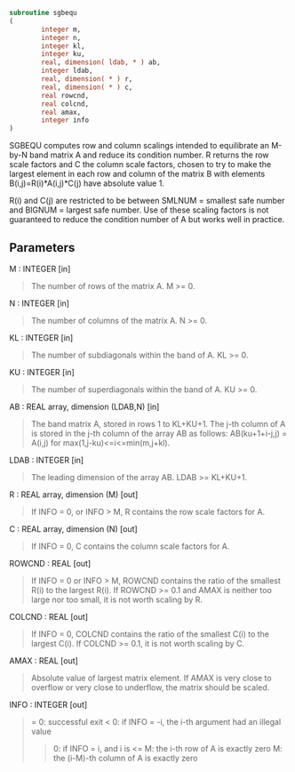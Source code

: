```fortran
subroutine sgbequ
(
        integer m,
        integer n,
        integer kl,
        integer ku,
        real, dimension( ldab, * ) ab,
        integer ldab,
        real, dimension( * ) r,
        real, dimension( * ) c,
        real rowcnd,
        real colcnd,
        real amax,
        integer info
)
```

SGBEQU computes row and column scalings intended to equilibrate an
M-by-N band matrix A and reduce its condition number.  R returns the
row scale factors and C the column scale factors, chosen to try to
make the largest element in each row and column of the matrix B with
elements B(i,j)=R(i)*A(i,j)*C(j) have absolute value 1.

R(i) and C(j) are restricted to be between SMLNUM = smallest safe
number and BIGNUM = largest safe number.  Use of these scaling
factors is not guaranteed to reduce the condition number of A but
works well in practice.

## Parameters
M : INTEGER [in]
> The number of rows of the matrix A.  M >= 0.

N : INTEGER [in]
> The number of columns of the matrix A.  N >= 0.

KL : INTEGER [in]
> The number of subdiagonals within the band of A.  KL >= 0.

KU : INTEGER [in]
> The number of superdiagonals within the band of A.  KU >= 0.

AB : REAL array, dimension (LDAB,N) [in]
> The band matrix A, stored in rows 1 to KL+KU+1.  The j-th
> column of A is stored in the j-th column of the array AB as
> follows:
> AB(ku+1+i-j,j) = A(i,j) for max(1,j-ku)<=i<=min(m,j+kl).

LDAB : INTEGER [in]
> The leading dimension of the array AB.  LDAB >= KL+KU+1.

R : REAL array, dimension (M) [out]
> If INFO = 0, or INFO > M, R contains the row scale factors
> for A.

C : REAL array, dimension (N) [out]
> If INFO = 0, C contains the column scale factors for A.

ROWCND : REAL [out]
> If INFO = 0 or INFO > M, ROWCND contains the ratio of the
> smallest R(i) to the largest R(i).  If ROWCND >= 0.1 and
> AMAX is neither too large nor too small, it is not worth
> scaling by R.

COLCND : REAL [out]
> If INFO = 0, COLCND contains the ratio of the smallest
> C(i) to the largest C(i).  If COLCND >= 0.1, it is not
> worth scaling by C.

AMAX : REAL [out]
> Absolute value of largest matrix element.  If AMAX is very
> close to overflow or very close to underflow, the matrix
> should be scaled.

INFO : INTEGER [out]
> = 0:  successful exit
> < 0:  if INFO = -i, the i-th argument had an illegal value
> > 0:  if INFO = i, and i is
> <= M:  the i-th row of A is exactly zero
> >  M:  the (i-M)-th column of A is exactly zero

